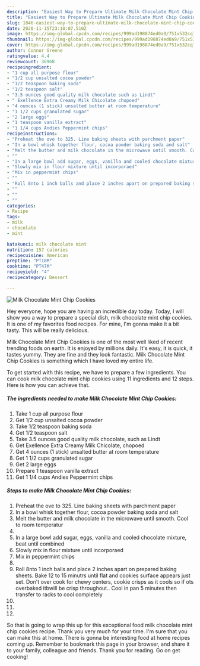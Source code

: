 ```yaml
---
description: "Easiest Way to Prepare Ultimate Milk Chocolate Mint Chip Cookies"
title: "Easiest Way to Prepare Ultimate Milk Chocolate Mint Chip Cookies"
slug: 1846-easiest-way-to-prepare-ultimate-milk-chocolate-mint-chip-cookies
date: 2020-11-15T23:10:07.510Z
image: https://img-global.cpcdn.com/recipes/999ad198874ed0a9/751x532cq70/milk-chocolate-mint-chip-cookies-recipe-main-photo.jpg
thumbnail: https://img-global.cpcdn.com/recipes/999ad198874ed0a9/751x532cq70/milk-chocolate-mint-chip-cookies-recipe-main-photo.jpg
cover: https://img-global.cpcdn.com/recipes/999ad198874ed0a9/751x532cq70/milk-chocolate-mint-chip-cookies-recipe-main-photo.jpg
author: Connor Greene
ratingvalue: 4.4
reviewcount: 36968
recipeingredient:
- "1 cup all purpose flour"
- "1/2 cup unsalted cocoa powder"
- "1/2 teaspoon baking soda"
- "1/2 teaspoon salt"
- "3.5 ounces good quality milk chocolate such as Lindt"
- " Exellence Extra Creamy Milk Chicolate chopoed"
- "4 ounces (1 stick) unsalted butter at room temperature"
- "1 1/2 cups granulated sugar"
- "2 large eggs"
- "1 teaspoon vanilla extract"
- "1 1/4 cups Andies Peppermint chips"
recipeinstructions:
- "Preheat the ove to 325. Line baking sheets with parchment paper"
- "In a bowl whisk together flour, cocoa powder baking soda and salt"
- "Melt the butter and milk chocolate in the microwave until smooth. Cool to room temperatur"
- ""
- "In a large bowl add sugar, eggs, vanilla and cooled chocolate mixture, beat until combined"
- "Slowly mix in flour mixture until incorporaed"
- "Mix in peppermint chips"
- ""
- "Roll 8nto 1 inch balls and place 2 inches apart on prepared baking sheets. Bake 12 to 15 minutrs until flat and cookies surface appears just set. Don&#39;t over cook for chewy centers, cookie crisps as it cools so if ots overbaked itbwill be crisp throughout.. Cool in pan 5 minutes then transfer to racks to cool completely"
- ""
- ""
- ""
categories:
- Recipe
tags:
- milk
- chocolate
- mint

katakunci: milk chocolate mint 
nutrition: 157 calories
recipecuisine: American
preptime: "PT18M"
cooktime: "PT47M"
recipeyield: "4"
recipecategory: Dessert

---
```



![Milk Chocolate Mint Chip Cookies](https://img-global.cpcdn.com/recipes/999ad198874ed0a9/751x532cq70/milk-chocolate-mint-chip-cookies-recipe-main-photo.jpg)

Hey everyone, hope you are having an incredible day today. Today, I will show you a way to prepare a special dish, milk chocolate mint chip cookies. It is one of my favorites food recipes. For mine, I'm gonna make it a bit tasty. This will be really delicious.



Milk Chocolate Mint Chip Cookies is one of the most well liked of recent trending foods on earth. It is enjoyed by millions daily. It's easy, it is quick, it tastes yummy. They are fine and they look fantastic. Milk Chocolate Mint Chip Cookies is something which I have loved my entire life.


To get started with this recipe, we have to prepare a few ingredients. You can cook milk chocolate mint chip cookies using 11 ingredients and 12 steps. Here is how you can achieve that.

<!--inarticleads1-->

##### The ingredients needed to make Milk Chocolate Mint Chip Cookies:

1. Take 1 cup all purpose flour
1. Get 1/2 cup unsalted cocoa powder
1. Take 1/2 teaspoon baking soda
1. Get 1/2 teaspoon salt
1. Take 3.5 ounces good quality milk chocolate, such as Lindt
1. Get  Exellence Extra Creamy Milk Chicolate, chopoed
1. Get 4 ounces (1 stick) unsalted butter at room temperature
1. Get 1 1/2 cups granulated sugar
1. Get 2 large eggs
1. Prepare 1 teaspoon vanilla extract
1. Get 1 1/4 cups Andies Peppermint chips




<!--inarticleads2-->

##### Steps to make Milk Chocolate Mint Chip Cookies:

1. Preheat the ove to 325. Line baking sheets with parchment paper
1. In a bowl whisk together flour, cocoa powder baking soda and salt
1. Melt the butter and milk chocolate in the microwave until smooth. Cool to room temperatur
1. 
1. In a large bowl add sugar, eggs, vanilla and cooled chocolate mixture, beat until combined
1. Slowly mix in flour mixture until incorporaed
1. Mix in peppermint chips
1. 
1. Roll 8nto 1 inch balls and place 2 inches apart on prepared baking sheets. Bake 12 to 15 minutrs until flat and cookies surface appears just set. Don&#39;t over cook for chewy centers, cookie crisps as it cools so if ots overbaked itbwill be crisp throughout.. Cool in pan 5 minutes then transfer to racks to cool completely
1. 
1. 
1. 




So that is going to wrap this up for this exceptional food milk chocolate mint chip cookies recipe. Thank you very much for your time. I'm sure that you can make this at home. There is gonna be interesting food at home recipes coming up. Remember to bookmark this page in your browser, and share it to your family, colleague and friends. Thank you for reading. Go on get cooking!
